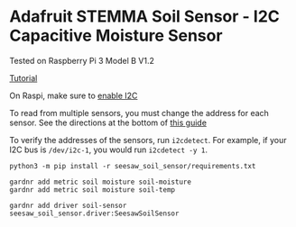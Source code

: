 # Adafruit STEMMA Soil Sensor - I2C Capacitive Moisture Sensor

Tested on Raspberry Pi 3 Model B V1.2

[Tutorial](https://learn.adafruit.com/adafruit-stemma-soil-sensor-i2c-capacitive-moisture-sensor/python-circuitpython-test)

On Raspi, make sure to [enable I2C](https://learn.adafruit.com/adafruits-raspberry-pi-lesson-4-gpio-setup/configuring-i2c)

To read from multiple sensors, you must change the address for each sensor. See the directions at the bottom of [this guide](https://learn.adafruit.com/adafruit-stemma-soil-sensor-i2c-capacitive-moisture-sensor/pinouts)

To verify the addresses of the sensors, run `i2cdetect`. For example, if your I2C bus is `/dev/i2c-1`, you would run `i2cdetect -y 1`.

```
python3 -m pip install -r seesaw_soil_sensor/requirements.txt

gardnr add metric soil moisture soil-moisture
gardnr add metric soil moisture soil-temp

gardnr add driver soil-sensor seesaw_soil_sensor.driver:SeesawSoilSensor
```
